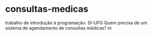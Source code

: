 # consultas-medicas
trabalho de introdução à programação. SI-UFG
Quem precisa de um sistema de agendamento de consultas médicas? m
